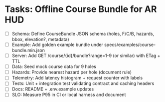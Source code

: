 # Tasks: Offline Course Bundle for AR HUD

- [ ] Schema: Define CourseBundle JSON schema (holes, F/C/B, hazards, bbox, elevation?, metadata)
- [ ] Example: Add golden example bundle under specs/examples/course-bundle.min.json
- [ ] Server: Add GET /course/{id}/bundle?range=1-9 (or similar) with ETag + TTL
- [ ] Data: Seed mock course data for 9 holes
- [ ] Hazards: Provide nearest hazard per hole (document rule)
- [ ] Telemetry: Add latency histogram + request counter with labels
- [ ] Tests: Unit + integration test validating contract and caching headers
- [ ] Docs: README + .env.example updates
- [ ] SLO: Measure P95 in CI or local harness and document
